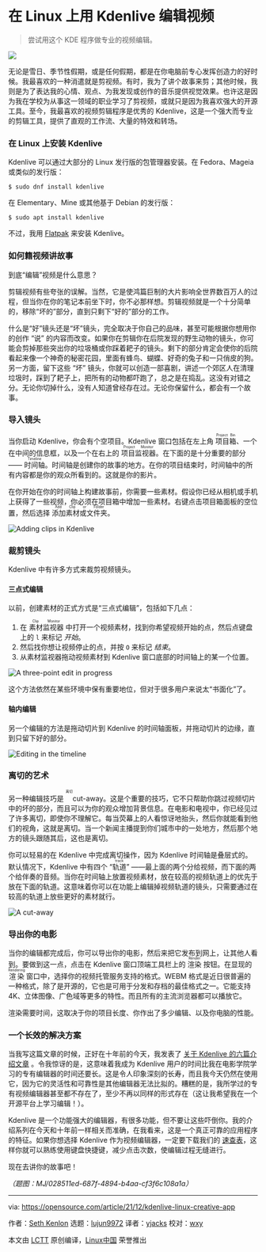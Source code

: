 [#]: subject: "Edit video on Linux with Kdenlive"
[#]: via: "https://opensource.com/article/21/12/kdenlive-linux-creative-app"
[#]: author: "Seth Kenlon https://opensource.com/users/seth"
[#]: collector: "lujun9972"
[#]: translator: "yjacks"
[#]: reviewer: "wxy"
[#]: publisher: "wxy"
[#]: url: "https://linux.cn/article-15801-1.html"

在 Linux 上用 Kdenlive 编辑视频
======

> 尝试用这个 KDE 程序做专业的视频编辑。

![][0]

无论是雪日、季节性假期，或是任何假期，都是在你电脑前专心发挥创造力的好时候。我最喜欢的一种消遣就是剪视频。有时，我为了讲个故事来剪；其他时候，我则是为了表达我的心情、观点、为我发现或创作的音乐提供视觉效果。也许这是因为我在学校为从事这一领域的职业学习了剪视频，或就只是因为我喜欢强大的开源工具。至今，我最喜欢的视频剪辑程序是优秀的 Kdenlive，这是一个强大而专业的剪辑工具，提供了直观的工作流、大量的特效和转场。

### 在 Linux 上安装 Kdenlive

Kdenlive 可以通过大部分的 Linux 发行版的包管理器安装。在 Fedora、Mageia 或类似的发行版：

```
$ sudo dnf install kdenlive
```

在 Elementary、Mine 或其他基于 Debian 的发行版：

```
$ sudo apt install kdenlive
```

不过，我用 [Flatpak][2] 来安装 Kdenlive。

### 如何籍视频讲故事

到底“编辑”视频是什么意思？

剪辑视频有些夸张的误解。当然，它是使鸿篇巨制的大片影响全世界数百万人的过程，但当你在你的笔记本前坐下时，你不必那样想。剪辑视频就是一个十分简单的，移除“坏的”部分，直到只剩下“好的”部分的工作。

什么是“好”镜头还是“坏”镜头，完全取决于你自己的品味，甚至可能根据你想用你的创作 “说” 的内容而改变。如果你在剪辑你在后院发现的野生动物的镜头，你可能会剪掉那些突出你的垃圾桶或你踩着耙子的镜头。剩下的部分肯定会使你的后院看起来像一个神奇的秘密花园，里面有蜂鸟、蝴蝶、好奇的兔子和一只俏皮的狗。另一方面，留下这些 “坏” 镜头，你就可以创造一部喜剧，讲述一个郊区人在清理垃圾时，踩到了耙子上，把所有的动物都吓跑了，总之是在捣乱。这没有对错之分。无论你切掉什么，没有人知道曾经存在过。无论你保留什么，都会有一个故事。

### 导入镜头

当你启动 Kdenlive，你会有个空项目。Kdenlive 窗口包括在左上角 <ruby>项目箱<rt>Project Bin</rt></ruby>、一个在中间的信息框，以及一个在右上的 <ruby>项目监视器<rt>Project Monitor</rt></ruby>。在下面的是十分重要的部分—— <ruby>时间轴<rt>Timeline</rt></ruby>。时间轴是创建你的故事的地方。在你的项目结束时，时间轴中的所有内容都是你的观众所看到的。这就是你的影片。

在你开始在你的时间轴上构建故事前，你需要一些素材。假设你已经从相机或手机上获得了一些视频，你必须在项目箱中增加一些素材。右键点击项目箱面板的空位置，然后选择 <ruby>添加素材或文件夹<rt>Add Clip or Folder</rt></ruby>。

![Adding clips in Kdenlive][3]

### 裁剪镜头

Kdenlive 中有许多方式来裁剪视频镜头。

#### 三点式编辑

以前，创建素材的正式方式是“三点式编辑”，包括如下几点：

1. 在 <ruby>素材监视器<rt>Clip Monitor</rt></ruby> 中打开一个视频素材，找到你希望视频开始的点，然后点键盘上的 `l` 来标记 *开始*。
2. 然后找你想让视频停止的点，并按 `O` 来标记 *结束*。
3. 从素材监视器拖动视频素材到 Kdenlive 窗口底部的时间轴上的某一个位置。

![A three-point edit in progress][5]

这个方法依然在某些环境中保有重要地位，但对于很多用户来说太“书面化”了。

#### 轴内编辑

另一个编辑的方法是拖动切片到 Kdenlive 的时间轴面板，并拖动切片的边缘，直到只留下好的部分。

![Editing in the timeline][6]

### 离切的艺术

另一种编辑技巧是 <ruby><rt>离切</rt>cut-away</ruby>。这是个重要的技巧，它不只帮助你跳过视频切片中的坏的部分，而且可以为你的观众增加背景信息。在电影和电视中，你已经见过了许多离切，即使你不理解它。每当荧幕上的人看惊讶地抬头，然后你就能看到他们的视角，这就是离切。当一个新闻主播提到你们城市中的一处地方，然后那个地方的镜头跟随其后，这也是离切。

你可以轻易的在 Kdenlive 中完成离切操作，因为 Kdenlive 时间轴是叠层式的。默认情况下，Kdenlive 中有四个 “<ruby>轨道<rt>track</rt></ruby>” ——最上面的两个分给视频，而下面的两个给伴奏的音频。当你在时间轴上放置视频素材，放在较高的视频轨道上的优先于放在下面的轨道。这意味着你可以在功能上编辑掉视频轨道的镜头，只需要通过在较高的轨道上放些更好的素材就行。

![A cut-away][7]

### 导出你的电影

当你的编辑都完成后，你可以导出你的电影，然后来把它发布到网上，让其他人看到。要做到这一点，点击在 Kdenlive 窗口顶端工具栏上的 <ruby>渲染<rt>Render</rt></ruby> 按钮。在显现的 <ruby>渲染<rt>Rendering</rt></ruby> 窗口中，选择你的视频托管服务支持的格式。WEBM 格式是近日很普遍的一种格式，除了是开源的，它也是可用于分发和存档的最佳格式之一。它能支持 4K、立体图像、广色域等更多的特性。而且所有的主流浏览器都可以播放它。

渲染需要时间，这取决于你的项目长度、你作出了多少编辑、以及你电脑的性能。

### 一个长效的解决方案

当我写这篇文章的时候，正好在十年前的今天，我发表了 [关于 Kdenlive 的六篇介绍文章][8] 。令我惊讶的是，这意味着我成为 Kdenlive 用户的时间比我在电影学院学习的专有编辑器的时间还要长。这是令人印象深刻的长寿，而且我今天仍然在使用它，因为它的灵活性和可靠性是其他编辑器无法比拟的。糟糕的是，我所学过的专有视频编辑器甚至都不存在了，至少不再以同样的形式存在（这让我希望我在一个开源平台上学习编辑！）。

Kdenlive 是一个功能强大的编辑器，有很多功能，但不要让这些吓倒你。我的介绍系列在今天和十年前一样相关而准确，在我看来，这是一个真正可靠的应用程序的特征。如果你想选择 Kdenlive 作为视频编辑器，一定要下载我们的 [速查表][9]，这样你就可以熟练使用键盘快捷键，减少点击次数，使编辑过程无缝进行。

现在去讲你的故事吧！

*（题图：MJ/028511ed-687f-4894-b4aa-cf3f6c108a1a）*

--------------------------------------------------------------------------------

via: https://opensource.com/article/21/12/kdenlive-linux-creative-app

作者：[Seth Kenlon][a]
选题：[lujun9972][b]
译者：[yjacks](https://github.com/yjacks)
校对：[wxy](https://github.com/wxy)

本文由 [LCTT](https://github.com/LCTT/TranslateProject) 原创编译，[Linux中国](https://linux.cn/) 荣誉推出

[a]: https://opensource.com/users/seth
[b]: https://github.com/lujun9972
[1]: https://opensource.com/sites/default/files/styles/image-full-size/public/lead-images/LIFE_film.png?itok=aElrLLrw (An old-fashioned video camera)
[2]: https://opensource.com/article/21/11/install-flatpak-linux
[3]: https://opensource.com/sites/default/files/uploads/project-bin.jpg (Adding clips in Kdenlive)
[4]: https://creativecommons.org/licenses/by-sa/4.0/
[5]: https://opensource.com/sites/default/files/uploads/3-point-edit.jpg (A three-point edit in progress)
[6]: https://opensource.com/sites/default/files/uploads/edit.jpg (Editing in the timeline)
[7]: https://opensource.com/sites/default/files/uploads/cut-away.jpg (A cut-away)
[8]: https://opensource.com/life/11/11/introduction-kdenlive
[9]: https://opensource.com/downloads/kdenlive-cheat-sheet
[0]: https://img.linux.net.cn/data/attachment/album/202305/11/115804olzlm9mkoh8yvtdo.jpg